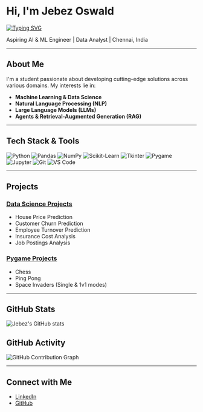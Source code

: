# Hi, I'm Jebez Oswald

[![Typing SVG](https://readme-typing-svg.demolab.com?font=Fira+Code&size=24&pause=1000&color=0C8AFF&center=false&vCenter=true&width=800&lines=Machine+Learning+%7C+NLP+%7C+LLMs+%7C+RAG)](https://git.io/typing-svg)

Aspiring AI & ML Engineer | Data Analyst | Chennai, India

---

## About Me

I'm a student passionate about developing cutting-edge solutions across various domains. My interests lie in:

- **Machine Learning & Data Science**
- **Natural Language Processing (NLP)**
- **Large Language Models (LLMs)**
- **Agents & Retrieval-Augmented Generation (RAG)**

---

## Tech Stack & Tools

![Python](https://img.shields.io/badge/Python-3776AB?style=for-the-badge&logo=python&logoColor=white)
![Pandas](https://img.shields.io/badge/Pandas-150458?style=for-the-badge&logo=pandas)
![NumPy](https://img.shields.io/badge/Numpy-013243?style=for-the-badge&logo=numpy&logoColor=white)
![Scikit-Learn](https://img.shields.io/badge/Scikit--Learn-F7931E?style=for-the-badge&logo=scikit-learn&logoColor=white)
![Tkinter](https://img.shields.io/badge/Tkinter-%23000000.svg?style=for-the-badge)
![Pygame](https://img.shields.io/badge/Pygame-1B1B1B?style=for-the-badge)
![Jupyter](https://img.shields.io/badge/Jupyter-F37626?style=for-the-badge&logo=jupyter&logoColor=white)
![Git](https://img.shields.io/badge/Git-F05032?style=for-the-badge&logo=git&logoColor=white)
![VS Code](https://img.shields.io/badge/VSCode-007ACC?style=for-the-badge&logo=visual-studio-code&logoColor=white)

---

## Projects

### [Data Science Projects](https://github.com/DevJebez/Data-Science-Projects)

- House Price Prediction  
- Customer Churn Prediction  
- Employee Turnover Prediction  
- Insurance Cost Analysis  
- Job Postings Analysis  

### [Pygame Projects](https://github.com/DevJebez/Pygame)

- Chess  
- Ping Pong  
- Space Invaders (Single & 1v1 modes)

---

## GitHub Stats

![Jebez's GitHub stats](https://github-readme-stats.vercel.app/api?username=DevJebez&show_icons=true&theme=chartreuse-dark)

## GitHub Activity

![GitHub Contribution Graph](https://github-readme-activity-graph.vercel.app/graph?username=DevJebez&theme=merko)

---

## Connect with Me

- [LinkedIn](https://www.linkedin.com/in/jebez-oswald-7262622a5/)
- [GitHub](https://github.com/DevJebez)
